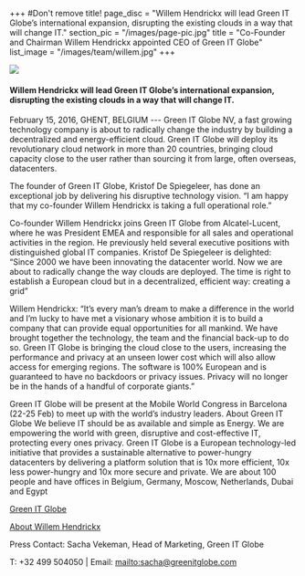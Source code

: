 +++
#Don't remove title!
page_disc = "Willem Hendrickx will lead Green IT Globe’s international expansion, disrupting the existing clouds in a way that will change IT."
section_pic = "/images/page-pic.jpg"
title = "Co-Founder and Chairman Willem Hendrickx appointed CEO of Green IT Globe"
list_image = "/images/team/willem.jpg"
+++




![](/images/team/willem.jpg)
#### Willem Hendrickx will lead Green IT Globe’s international expansion, disrupting the existing clouds in a way that will change IT.

February 15, 2016, GHENT, BELGIUM --- Green IT Globe NV, a fast growing technology company is about to radically change the industry by building a decentralized and energy-efficient cloud. Green IT Globe will deploy its revolutionary cloud network in more than 20 countries, bringing cloud capacity close to the user rather than sourcing it from large, often overseas, datacenters.

The founder of Green IT Globe, Kristof De Spiegeleer, has done an exceptional job by delivering his disruptive technology vision. “I am happy that my co-founder Willem Hendrickx is taking a full operational role.”

Co-founder Willem Hendrickx joins Green IT Globe from Alcatel-Lucent, where he was President EMEA and responsible for all sales and operational activities in the region. He previously held several executive positions with distinguished global IT companies. Kristof De Spiegeleer is delighted: “Since 2000 we have been innovating the datacenter world. Now we are about to radically change the way clouds are deployed. The time is right to establish a European cloud but in a decentralized, efficient way: creating a grid”

Willem Hendrickx: “It’s every man’s dream to make a difference in the world and I’m lucky to have met a visionary whose ambition it is to build a company that can provide equal opportunities for all mankind. We have brought together the technology, the team and the financial back-up to do so. Green IT Globe is bringing the cloud close to the users, increasing the performance and privacy at an unseen lower cost which will also allow access for emerging regions. The software is 100% European and is guaranteed to have no backdoors or privacy issues. Privacy will no longer be in the hands of a handful of corporate giants.”

Green IT Globe will be present at the Mobile World Congress in Barcelona (22-25 Feb) to meet up with the world’s industry leaders.
About Green IT Globe
We believe IT should be as available and simple as Energy. We are empowering the world with green, disruptive and cost-effective IT, protecting every ones privacy. Green IT Globe is a European technology-led initiative that provides a sustainable alternative to power-hungry datacenters by delivering a platform solution that is 10x more efficient, 10x less power-hungry and 10x more secure and private. We are about 100 people and have offices in Belgium, Germany, Moscow, Netherlands, Dubai and Egypt

[Green IT Globe](www.greenitglobe.com)

[About Willem Hendrickx](https://www.linkedin.com/in/willemhendrickx)

Press Contact: Sacha Vekeman, Head of Marketing, Green IT Globe

T: +32 499 504050  | Email: <mailto:sacha@greenitglobe.com>
